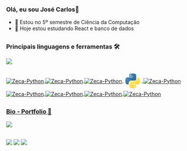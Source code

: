 ### Olá, eu sou José Carlos👋
- 🔭 Estou no 5º semestre de Ciência da Computação
- 🌱 Hoje estou estudando React e banco de dados
##

### Principais linguagens e ferramentas 🛠️ 
<div align="left">
  <a href="https://github.com/Carlos3274">
  <img height="180em" src="https://github-readme-stats.vercel.app/api/top-langs/?username=Carlos3274&layout=compact&langs_count=7&theme=dark"/>
</div>
  
<div style="display: inline_block"><br>  
  <img align="center" alt="Zeca-Python" height="50" width="50" src="https://cdn.jsdelivr.net/gh/devicons/devicon/icons/java/java-original-wordmark.svg">
  <img align="center" alt="Zeca-Python" height="50" width="50" src="https://cdn.jsdelivr.net/gh/devicons/devicon/icons/github/github-original-wordmark.svg">
  <img align="center" alt="Zeca-Python" height="50" width="50" src="https://cdn.jsdelivr.net/gh/devicons/devicon/icons/git/git-original.svg">
  <img align="center" alt="Zeca-Python" height="50" width="50" src="https://raw.githubusercontent.com/devicons/devicon/master/icons/python/python-original.svg">
  <img align="center" alt="Zeca-Python" height="50" width="50" src="https://cdn.jsdelivr.net/gh/devicons/devicon/icons/html5/html5-plain-wordmark.svg">
  <img align="center" alt="Zeca-Python" height="50" width="50" src="https://cdn.jsdelivr.net/gh/devicons/devicon/icons/css3/css3-original-wordmark.svg">
  <img align="center" alt="Zeca-Python" height="50" width="50" src="https://cdn.jsdelivr.net/gh/devicons/devicon/icons/javascript/javascript-plain.svg">
  <img align="center" alt="Zeca-Python" height="50" width="50" src="https://cdn.jsdelivr.net/gh/devicons/devicon/icons/figma/figma-original.svg" />
  <img align="center" alt="Zeca-Python" height="50" width="50" src="https://cdn.jsdelivr.net/gh/devicons/devicon/icons/vscode/vscode-original.svg"/>
  
  
</div>
  
##
### Bio - Portfolio 💼
  
<a href="https://bio-seven.vercel.app/" target="_blank">
   <img src="https://img.icons8.com/dusk/50/000000/contract-job.png"/>
</a> 
  
##
  
<div> 
  </a>
  <a href = "https://api.whatsapp.com/send?phone=5585981165513"><img src="https://img.shields.io/badge/WhatsApp-25D366?style=for-the-badge&logo=whatsapp&logoColor=white" target="_blank"></a>
  <a href = "mailto:araujopontesjosecarlos@gmail.com"><img src="https://img.shields.io/badge/-Gmail-%23333?style=for-the-badge&logo=gmail&logoColor=white" target="_blank"></a>
  <a href="https://www.linkedin.com/in/zecapontes" target="_blank"><img src="https://img.shields.io/badge/-LinkedIn-%230077B5?style=for-the-badge&logo=linkedin&logoColor=white" target="_blank"></a> 
 
  
 
</div>
  

